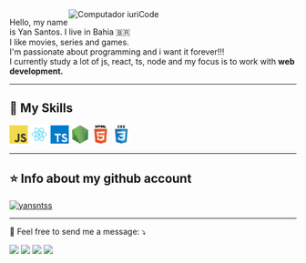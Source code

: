 <img src="https://raw.githubusercontent.com/MicaelliMedeiros/micaellimedeiros/master/image/computer-illustration.png" min-width="400px" max-width="400px" width="400px" align="right" alt="Computador iuriCode">

<p align="left"> 
  Hello, my name is Yan Santos. I live in Bahia 
🇧🇷

 <br>
I like movies, series and games.<br>
I'm passionate about programming and i want it forever!!!<br>
I currently study a lot of js, react, ts, node and my focus is to work with <strong>web development. </strong><br>
</p>

---

## 🚀 My Skills

<code><img height="32" src="https://raw.githubusercontent.com/github/explore/80688e429a7d4ef2fca1e82350fe8e3517d3494d/topics/javascript/javascript.png" alt="Javascript"/></code>
<code><img height="32" src="https://raw.githubusercontent.com/github/explore/80688e429a7d4ef2fca1e82350fe8e3517d3494d/topics/react/react.png" alt="React"/></code>
<code><img height="32" src="https://raw.githubusercontent.com/github/explore/80688e429a7d4ef2fca1e82350fe8e3517d3494d/topics/typescript/typescript.png" alt="Typescript"/></code>
<code><img height="32" src="https://raw.githubusercontent.com/github/explore/80688e429a7d4ef2fca1e82350fe8e3517d3494d/topics/nodejs/nodejs.png" alt="Nodejs"/></code>
<code><img height="32" src="https://raw.githubusercontent.com/github/explore/80688e429a7d4ef2fca1e82350fe8e3517d3494d/topics/html/html.png" alt="HTML5"/></code>
<code><img height="32" src="https://raw.githubusercontent.com/github/explore/80688e429a7d4ef2fca1e82350fe8e3517d3494d/topics/css/css.png" alt="CSS"/></code>

---

## ⭐ Info about my github account

[![yansntss](https://github-readme-stats.vercel.app/api?username=yansntss&theme=dracula)](https://github.com/yansntss/)

---

<p align="left">
  💌 Feel free to send me a message: ⤵️
</p>

<p align="left">
  <a href="https://mail.google.com/mail/u/0/?tab=wm#inbox" alt="Gmail">
  <img src="https://img.shields.io/badge/-Gmail-FF0000?style=flat-square&labelColor=FF0000&logo=gmail&logoColor=white&link=https://mail.google.com/mail/u/0/?tab=wm#inbox" /></a>

  <a href="https://www.linkedin.com/in/yansntss/" alt="Linkedin">
  <img src="https://img.shields.io/badge/-Linkedin-0e76a8?style=flat-square&logo=Linkedin&logoColor=white&link=https://www.linkedin.com/in/yansntss/" /></a>

  <a href="https://api.whatsapp.com/send?phone=5575988606100&text=Ol%C3%A1%2C%20gostaria%20de%20falar%20com%20voc%C3%AA!" alt="WhatsApp">
  <img src="https://img.shields.io/badge/-WhatsApp-25d366?style=flat-square&labelColor=25d366&logo=whatsapp&logoColor=white&link=https://api.whatsapp.com/send?phone=5575988606100&text=Ol%C3%A1%2C%20gostaria%20de%20falar%20com%20voc%C3%AA!"/></a>

  <a href="https://www.instagram.com/yansntss/" alt="Instagram">
  <img src="https://img.shields.io/badge/-Instagram-DF0174?style=flat-square&labelColor=DF0174&logo=instagram&logoColor=white&link=https://www.instagram.com/yansntss/"/></a>
</p>




